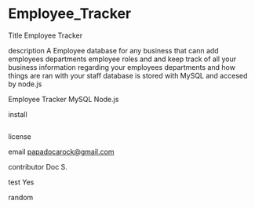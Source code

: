 # Employee_Tracker


    
Title
Employee Tracker 


description
A Employee  database for any business that cann add employees departments employee roles and and keep track of all your business information regarding your employees departments and how things are ran with your staff database is stored with MySQL and accesed by node.js



Employee Tracker MySQL Node.js


install
``` 

```  

license



email
[papadocarock@gmail.com](mailto:papadocarock@gmail.com)



contributor
Doc S.


test
Yes



random


